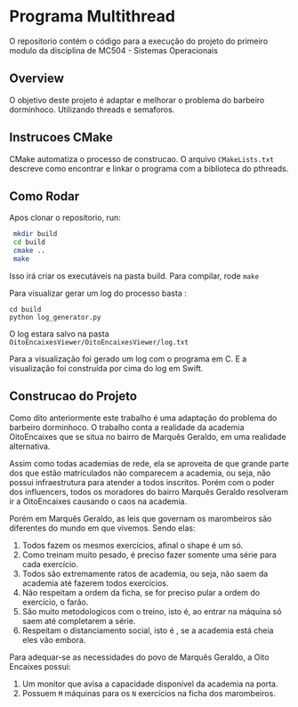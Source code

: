# Programa Multithread

O repositorio contém o código para a execução do projeto do primeiro modulo da disciplina de MC504 - Sistemas Operacionais

## Overview

O objetivo deste projeto é adaptar e melhorar o problema do barbeiro dorminhoco. Utilizando threads e semaforos.

## Instrucoes CMake

CMake automatiza o processo de construcao.
O arquivo `CMakeLists.txt` descreve como encontrar e linkar o programa com a biblioteca do pthreads.

## Como Rodar

Apos clonar o repositorio, run:

```sh
 mkdir build
 cd build
 cmake ..
 make
```
Isso irá criar os executáveis na pasta build. Para compilar, rode `make`

Para visualizar gerar um log do processo basta :
 
```
cd build 
python log_generator.py
```
O log estara salvo na pasta `OitoEncaixesViewer/OitoEncaixesViewer/log.txt `

Para a visualização foi gerado um log com o programa em C. E a visualização foi construída por cima do log em Swift.

## Construcao do Projeto

Como dito anteriormente este trabalho é uma adaptação do problema do barbeiro dorminhoco. O trabalho conta a realidade da academia OitoEncaixes que se situa no bairro de Marquês Geraldo, em uma realidade alternativa.

Assim como todas academias de rede, ela se aproveita de que grande parte dos que estão matriculados não comparecem a academia, ou seja, não possui infraestrutura para atender a todos inscritos. Porém com o poder dos influencers, todos os moradores do bairro Marquês Geraldo resolveram ir a OitoEncaixes causando o caos na academia.

Porém em Marquês Geraldo, as leis que governam os marombeiros são diferentes do mundo em que vivemos. Sendo elas:

1. Todos fazem os mesmos exercícios, afinal o shape é um só.
2. Como treinam muito pesado, é preciso fazer somente uma série para cada exercício.
3. Todos são extremamente ratos de academia, ou seja, não saem da academia até fazerem todos exercícios.
4. Não respeitam a ordem da ficha, se for preciso pular a ordem do exercício, o farão.
5. São muito metodologicos com o treino, isto é, ao entrar na máquina só saem até completarem a série.
6. Respeitam o distanciamento social, isto é , se a academia está cheia eles vão embora.

Para adequar-se as necessidades do povo de Marquês Geraldo, a Oito Encaixes possui:

1. Um monitor que avisa a capacidade disponível da academia na porta.
2. Possuem `M` máquinas para os `N` exercícios na ficha dos marombeiros. 
